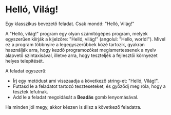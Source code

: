 # Helló, Világ!

Egy klasszikus bevezető feladat. Csak mondd: "Helló, Világ!"

A "Helló, világ!" program egy olyan számítógépes program, melyek egyszerűen kiírják a kijelzőre: "Helló, világ!" (angolul: "Hello, world!"). Mivel ez a program többnyire a legegyszerűbbek közé tartozik, gyakran használják arra, hogy kezdő programozókat megismertessenek a nyelv alapvető szintaxisával, illetve arra, hogy teszteljék a fejlesztői környezet helyes telepítését.

A feladat egyszerű:

- Írj egy metódust ami visszaadja a következő string-et: "Helló, Világ!".
- Futtasd le a feladatot tartozó teszteseteket, és győződj meg róla, hogy a tesztek lefutnak.
- Add le a feladat megoldását a **Beadás** gomb lenyomásával.

Ha minden jól megy, akkor készen is állsz a következő feladatra.
